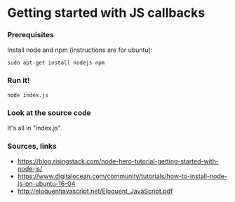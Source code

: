 # Getting started with JS callbacks

### Prerequisites
Install node and npm (instructions are for ubuntu):

    sudo apt-get install nodejs npm

### Run it!
    node index.js

### Look at the source code
It's all in "index.js".

### Sources, links
- https://blog.risingstack.com/node-hero-tutorial-getting-started-with-node-js/
- https://www.digitalocean.com/community/tutorials/how-to-install-node-js-on-ubuntu-16-04
- http://eloquentjavascript.net/Eloquent_JavaScript.pdf
